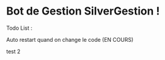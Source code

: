 # Bot de Gestion SilverGestion !

Todo List :

Auto restart quand on change le code (EN COURS)

test 2
